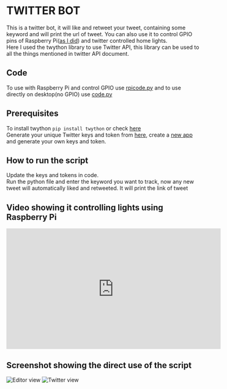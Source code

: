 # TWITTER BOT

This is a twitter bot, it will like and retweet your tweet, containing some keyword and will print the url of tweet.
You can also use it to control GPIO pins of Raspberry Pi([as I did](https://youtu.be/962BUCFqvDA)) and twitter controlled home lights.
<br>
Here I used the twython library to use Twitter API, this library can be used to all the things mentioned in twitter API document. 

## Code
To use with Raspberry Pi and control GPIO use [rpicode.py](rpicode.py) and to use directly on desktop(no GPIO) use [code.py](code.py)

## Prerequisites

To install twython
```pip install twython```
or check [here](https://twython.readthedocs.io/en/latest/usage/install.html)
<br>
Generate your unique Twitter keys and token from [here](https://developer.twitter.com/en), create a [new app](https://developer.twitter.com/en/apps) and generate your own keys and token.

## How to run the script
Update the keys and tokens in code.
<br>
Run the python file and enter the keyword you want to track, now any new tweet will automatically liked and retweeted.
It will print the link of tweet<br>

## Video showing it controlling lights using Raspberry Pi
<iframe width="560" height="315" src="https://www.youtube.com/embed/962BUCFqvDA" frameborder="0" allow="accelerometer; autoplay; clipboard-write; encrypted-media; gyroscope; picture-in-picture" allowfullscreen></iframe>

## Screenshot showing the direct use of the script
![Editor view](Screenshot1.png)
![Twitter view](Screenshot2.png)
